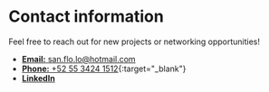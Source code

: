 ﻿# Contact information

Feel free to reach out for new projects or networking opportunities!

- [**Email:** san.flo.lo@hotmail.com](mailto:san.flo.lo@hotmail.com)
- [**Phone:** +52 55 3424 1512](https://wa.me/525534241512){:target="_blank"}
- **[LinkedIn](https://www.linkedin.com/in/sanflolo)**
